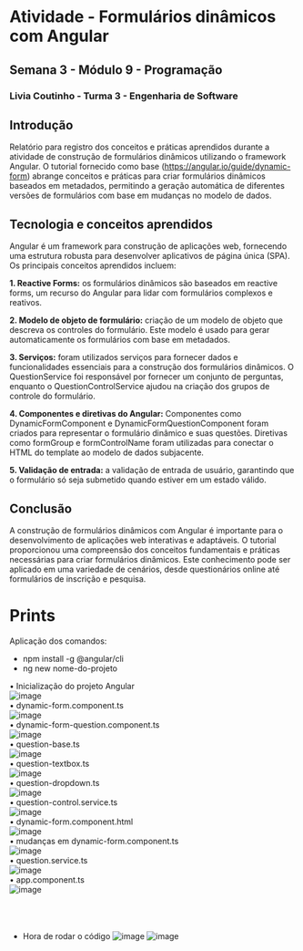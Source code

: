 # Atividade - Formulários dinâmicos com Angular
## Semana 3 - Módulo 9 - Programação
### Livia Coutinho - Turma 3 - Engenharia de Software

## Introdução
Relatório para registro dos conceitos e práticas aprendidos durante a atividade de construção de formulários dinâmicos utilizando o framework Angular. O tutorial fornecido como base (https://angular.io/guide/dynamic-form) abrange conceitos e práticas para criar formulários dinâmicos baseados em metadados, permitindo a geração automática de diferentes versões de formulários com base em mudanças no modelo de dados.

## Tecnologia e conceitos aprendidos
Angular é um framework para construção de aplicações web, fornecendo uma estrutura robusta para desenvolver aplicativos de página única (SPA). Os principais conceitos aprendidos incluem:

**1. Reactive Forms:** os formulários dinâmicos são baseados em reactive forms, um recurso do Angular para lidar com formulários complexos e reativos.

**2. Modelo de objeto de formulário:** criação de um modelo de objeto que descreva os controles do formulário. Este modelo é usado para gerar automaticamente os formulários com base em metadados.

**3. Serviços:** foram utilizados serviços para fornecer dados e funcionalidades essenciais para a construção dos formulários dinâmicos. O QuestionService foi responsável por fornecer um conjunto de perguntas, enquanto o QuestionControlService ajudou na criação dos grupos de controle do formulário.

**4. Componentes e diretivas do Angular:** Componentes como DynamicFormComponent e DynamicFormQuestionComponent foram criados para representar o formulário dinâmico e suas questões. Diretivas como formGroup e formControlName foram utilizadas para conectar o HTML do template ao modelo de dados subjacente.

**5. Validação de entrada:** a validação de entrada de usuário, garantindo que o formulário só seja submetido quando estiver em um estado válido.

## Conclusão

A construção de formulários dinâmicos com Angular é importante para o desenvolvimento de aplicações web interativas e adaptáveis. O tutorial proporcionou uma compreensão dos conceitos fundamentais e práticas necessárias para criar formulários dinâmicos. Este conhecimento pode ser aplicado em uma variedade de cenários, desde questionários online até formulários de inscrição e pesquisa.

# Prints

Aplicação dos comandos:
- npm install -g @angular/cli
- ng new nome-do-projeto


• Inicialização do projeto Angular </br>
![image](https://github.com/Livia-Coutinho/M9S4-Ponderada-LCoutinho/assets/99189965/1eefb256-63f3-463e-8560-6916c96a58f4)
</br>
• dynamic-form.component.ts </br>
![image](https://github.com/Livia-Coutinho/M9S4-Ponderada-LCoutinho/assets/99189965/484cf8fe-3ba5-42cf-9308-cffc56d336f3)
</br>
• dynamic-form-question.component.ts </br>
![image](https://github.com/Livia-Coutinho/M9S4-Ponderada-LCoutinho/assets/99189965/8644d2ad-ad79-4859-be09-b207dac06fc5)
</br>
• question-base.ts </br>
![image](https://github.com/Livia-Coutinho/M9S4-Ponderada-LCoutinho/assets/99189965/6010b5ab-b4d1-4235-8a35-e0d872764e06)
</br>
• question-textbox.ts </br>
![image](https://github.com/Livia-Coutinho/M9S4-Ponderada-LCoutinho/assets/99189965/0b98ddff-c7c5-48b8-ade1-d477cd296822)
</br>
• question-dropdown.ts </br>
![image](https://github.com/Livia-Coutinho/M9S4-Ponderada-LCoutinho/assets/99189965/5b8c429e-ace8-4a56-bb63-84a25793243b)
</br>
• question-control.service.ts </br>
![image](https://github.com/Livia-Coutinho/M9S4-Ponderada-LCoutinho/assets/99189965/c30b6d51-e8c2-4d52-9a34-561adf9591ce)
</br>
• dynamic-form.component.html </br>
![image](https://github.com/Livia-Coutinho/M9S4-Ponderada-LCoutinho/assets/99189965/b7a00f98-68cb-4f3b-8c54-0531695cdae6)
</br>
• mudanças em dynamic-form.component.ts </br>
![image](https://github.com/Livia-Coutinho/M9S4-Ponderada-LCoutinho/assets/99189965/7da3715f-582b-4265-ab59-cfa062b9fc00)
</br>
• question.service.ts </br>
![image](https://github.com/Livia-Coutinho/M9S4-Ponderada-LCoutinho/assets/99189965/aef92d76-aecf-405f-acbf-0600bac80e27)
</br>
• app.component.ts </br>
![image](https://github.com/Livia-Coutinho/M9S4-Ponderada-LCoutinho/assets/99189965/69a29e6c-beb9-4307-8351-e09cdc50a9fb)
</br>
</br>
</br>
</br>
- Hora de rodar o código
![image](https://github.com/Livia-Coutinho/M9S4-Ponderada-LCoutinho/assets/99189965/01d1271b-cd99-4f17-83b1-a5e056ec676e)
![image](https://github.com/Livia-Coutinho/M9S4-Ponderada-LCoutinho/assets/99189965/46e3a244-f8c9-4f9e-abbe-5385963acde3)


